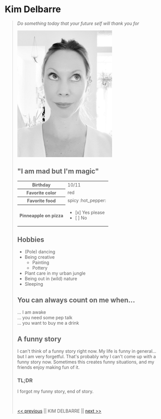<h1>Kim Delbarre</h1>

<blockquote>
	<p><em>Do something today that your future self will thank you for</em></p>

<img src="https://github.com/KimDelbarre/markdown-challenge/blob/master/BlightMe.jpg" width="300">

<h2>"I am mad but I'm magic"</h2>

<table>
  <tr>
    <th>Birthday</th>
    <td>10/11</td>
  </tr>
  <tr>
    <th>Favorite color</th>
    <td>red</td>
 </tr>
 <tr>
    <th>Favorite food</th>
    <td>spicy :hot_pepper:</td>

  </tr>
  <tr>
    <th>Pinneapple on pizza</th>
    <td><ul><li>[x] Yes please</li><li>[ ] No</li></ul>
  </tr>
</table>

<h2>Hobbies</h2>
<ul>
	<li>(Pole) dancing</li>
	<li>Being creative<ul><li>Painting</li><li>Pottery</li>
	</ul></li>
	<li>Plant care in my urban jungle</li>
	<li>Being out in (wild) nature </li>
	<li>Sleeping</p>
</ul>

<h2>You can always count on me when...</h2>
<p>... I am awake</br>
... you need some pep talk</br>
... you want to buy me a drink</p>

<h2>A funny story</h2>

<p>I can't think of a funny story right now. My life is funny in general... but I am very forgetful. That's probably why I can't come up with a funny story now. Sometimes this creates funny situations, and my friends enjoy making fun of it.</p>

<h3>TL;DR</h3>

<p>I forgot my funny story, end of story.</p>
</br>

<a href="https://github.com/KarolinaDys/markdown-challenge"><< previous</a> || KIM DELBARRE || <a href="https://github.com/LisaBaetsle/markdown-challenge/blob/master/README.md">next >></a>

